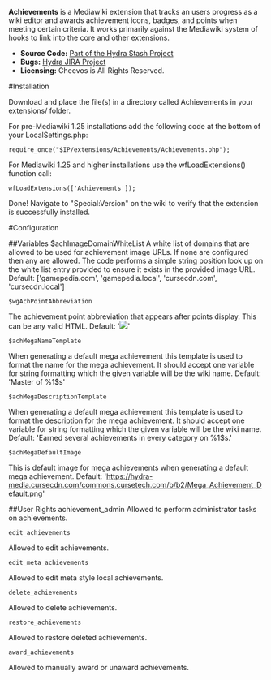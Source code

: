 **Achievements** is a Mediawiki extension that tracks an users progress as a wiki editor and awards achievement icons, badges, and points when meeting certain criteria.  It works primarily against the Mediawiki system of hooks to link into the core and other extensions.

* **Source Code:** [Part of the Hydra Stash Project](https://stash.curse.us/projects/HAIL/repos/hydra/browse)
* **Bugs:** [Hydra JIRA Project](https://jira.curse.us/browse/HYD/)
* **Licensing:** Cheevos is All Rights Reserved.


#Installation

Download and place the file(s) in a directory called Achievements in your extensions/ folder.

For pre-Mediawiki 1.25 installations add the following code at the bottom of your LocalSettings.php:

	require_once("$IP/extensions/Achievements/Achievements.php");

For Mediawiki 1.25 and higher installations use the wfLoadExtensions() function call:

	wfLoadExtensions(['Achievements']);

Done! Navigate to "Special:Version" on the wiki to verify that the extension is successfully installed.


#Configuration

##Variables
	$achImageDomainWhiteList
A white list of domains that are allowed to be used for achievement image URLs.  If none are configured then any are allowed.  The code performs a simple string position look up on the white list entry provided to ensure it exists in the provided image URL.
Default:
	['gamepedia.com', 'gamepedia.local', 'cursecdn.com', 'cursecdn.local']

	$wgAchPointAbbreviation
The achievement point abbreviation that appears after points display.  This can be any valid HTML.
Default:
	'<img src="/extensions/Cheevos/images/gp30.png"/>'

	$achMegaNameTemplate
When generating a default mega achievement this template is used to format the name for the mega achievement.  It should accept one variable for string formatting which the given variable will be the wiki name.
Default:
	'Master of %1$s'

	$achMegaDescriptionTemplate
When generating a default mega achievement this template is used to format the description for the mega achievement.  It should accept one variable for string formatting which the given variable will be the wiki name.
Default:
	'Earned several achievements in every category on %1$s.'

	$achMegaDefaultImage
This is default image for mega achievements when generating a default mega achievement.
Default:
	'https://hydra-media.cursecdn.com/commons.cursetech.com/b/b2/Mega_Achievement_Default.png'

##User Rights
	achievement_admin
Allowed to perform administrator tasks on achievements.

	edit_achievements
Allowed to edit achievements.

	edit_meta_achievements
Allowed to edit meta style local achievements.

	delete_achievements
Allowed to delete achievements.

	restore_achievements
Allowed to restore deleted achievements.

	award_achievements
Allowed to manually award or unaward achievements.